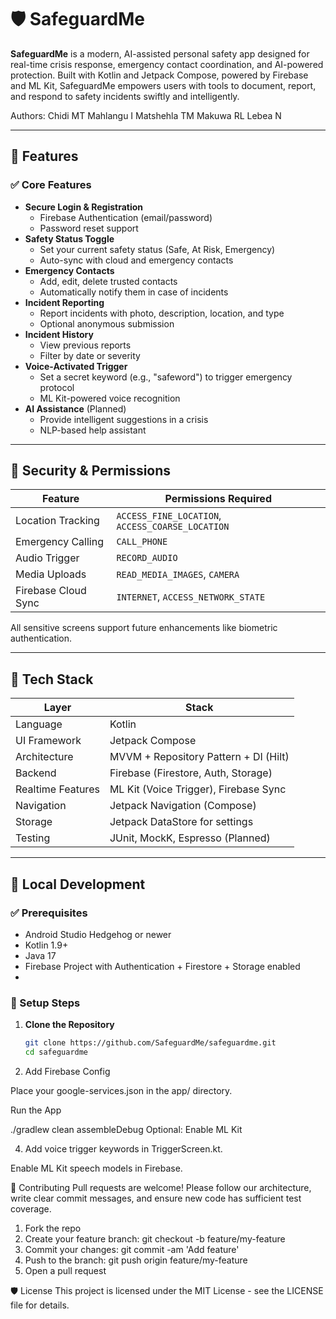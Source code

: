 # 🛡️ SafeguardMe

**SafeguardMe** is a modern, AI-assisted personal safety app designed for real-time crisis response, emergency contact coordination, and AI-powered protection. Built with Kotlin and Jetpack Compose, powered by Firebase and ML Kit, SafeguardMe empowers users with tools to document, report, and respond to safety incidents swiftly and intelligently.

Authors: 
Chidi MT
Mahlangu I
Matshehla TM
Makuwa RL
Lebea N

---

## 📱 Features

### ✅ Core Features

- **Secure Login & Registration**
  - Firebase Authentication (email/password)
  - Password reset support
- **Safety Status Toggle**
  - Set your current safety status (Safe, At Risk, Emergency)
  - Auto-sync with cloud and emergency contacts
- **Emergency Contacts**
  - Add, edit, delete trusted contacts
  - Automatically notify them in case of incidents
- **Incident Reporting**
  - Report incidents with photo, description, location, and type
  - Optional anonymous submission
- **Incident History**
  - View previous reports
  - Filter by date or severity
- **Voice-Activated Trigger**
  - Set a secret keyword (e.g., "safeword") to trigger emergency protocol
  - ML Kit-powered voice recognition
- **AI Assistance** (Planned)
  - Provide intelligent suggestions in a crisis
  - NLP-based help assistant

---

## 🔐 Security & Permissions

| Feature                  | Permissions Required                         |
|--------------------------|----------------------------------------------|
| Location Tracking        | `ACCESS_FINE_LOCATION`, `ACCESS_COARSE_LOCATION` |
| Emergency Calling        | `CALL_PHONE`                                 |
| Audio Trigger            | `RECORD_AUDIO`                               |
| Media Uploads            | `READ_MEDIA_IMAGES`, `CAMERA`                |
| Firebase Cloud Sync      | `INTERNET`, `ACCESS_NETWORK_STATE`           |

All sensitive screens support future enhancements like biometric authentication.

---

## 🧰 Tech Stack

| Layer               | Stack                                                                 |
|---------------------|-----------------------------------------------------------------------|
| Language            | Kotlin                                                                |
| UI Framework        | Jetpack Compose                                                       |
| Architecture        | MVVM + Repository Pattern + DI (Hilt)                                 |
| Backend             | Firebase (Firestore, Auth, Storage)                                   |
| Realtime Features   | ML Kit (Voice Trigger), Firebase Sync                                |
| Navigation          | Jetpack Navigation (Compose)                                          |
| Storage             | Jetpack DataStore for settings                                        |
| Testing             | JUnit, MockK, Espresso (Planned)                                      |

---

## 🔧 Local Development

### ✅ Prerequisites

- Android Studio Hedgehog or newer
- Kotlin 1.9+
- Java 17
- Firebase Project with Authentication + Firestore + Storage enabled
- 

### 🔨 Setup Steps

1. **Clone the Repository**
   ```bash
   git clone https://github.com/SafeguardMe/safeguardme.git
   cd safeguardme
2. Add Firebase Config

Place your google-services.json in the app/ directory.

Run the App

./gradlew clean assembleDebug
Optional: Enable ML Kit

4. Add voice trigger keywords in TriggerScreen.kt.

Enable ML Kit speech models in Firebase.


🙋 Contributing
Pull requests are welcome! Please follow our architecture, write clear commit messages, and ensure new code has sufficient test coverage.

1. Fork the repo
2. Create your feature branch: git checkout -b feature/my-feature
3. Commit your changes: git commit -am 'Add feature'
4. Push to the branch: git push origin feature/my-feature
5. Open a pull request

🛡️ License
This project is licensed under the MIT License - see the LICENSE file for details.
